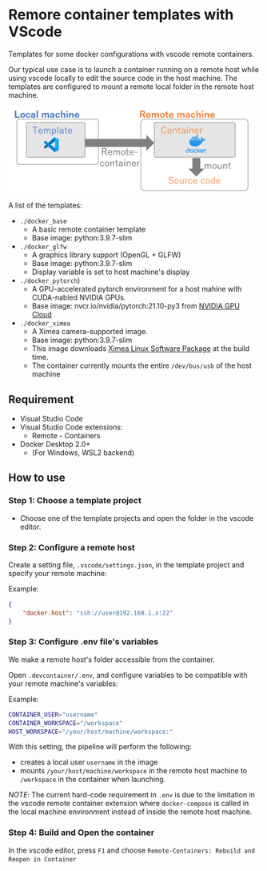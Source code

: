 # Remore container templates with VScode
Templates for some docker configurations with vscode remote containers.

Our typical use case is to launch a container running on a remote host while using vscode locally to edit the source code in the host machine.
The templates are configured to mount a remote local folder in the remote host machine.

<img src="./doc/overview.png" width="480">

A list of the templates: 
* `./docker_base`
  * A basic remote container template
  * Base image: python:3.9.7-slim
* `./docker_glfw`
  * A graphics library support (OpenGL + GLFW)
  * Base image: python:3.9.7-slim
  * Display variable is set to host machine's display
* `./docker_pytorch`)
  * A GPU-accelerated pytorch environment for a host mahine with CUDA-nabled NVIDIA GPUs.
  * Base image: nvcr.io/nvidia/pytorch:21.10-py3 from [NVIDIA GPU Cloud](https://ngc.nvidia.com/catalog/containers/nvidia:pytorch)
* `./docker_ximea`
  * A Ximea camera-supported image.
  * Base image: python:3.9.7-slim
  * This image downloads [Ximea Linux Software Package](https://www.ximea.com/support/wiki/apis/ximea_linux_software_package) at the build time.
  * The container currently mounts the entire `/dev/bus/usb` of the host machine

## Requirement

* Visual Studio Code
* Visual Studio Code extensions:
  * Remote - Containers
* Docker Desktop 2.0+
  * (For Windows, WSL2 backend) 

## How to use

### Step 1: Choose a template project
* Choose one of the template projects and open the folder in the vscode editor.

### Step 2: Configure a remote host
Create a setting file, `.vscode/settings.json`,  in the template project and specify your remote machine:

Example:
```json
{
    "docker.host": "ssh://user@192.168.1.x:22"
}
```

### Step 3: Configure .env file's variables
We make a remote host's folder accessible from the container.

Open `.devcontainer/.env`, and configure variables to be compatible with your remote machine's variables:

Example:
```bash
CONTAINER_USER="username"
CONTAINER_WORKSPACE="/workspace"
HOST_WORKSPACE="/your/host/machine/workspace:"
```

With this setting, the pipeline will perform the following:
* creates a local user `username` in the image
* mounts `/your/host/machine/workspace` in the remote host machine to `/workspace` in the container when launching.

*NOTE*: The current hard-code requirement in `.env` is due to the limitation in the vscode remote container extension where `docker-compose` is called in the local machine environment instead of inside the remote host machine.


### Step 4: Build and Open the container

In the vscode editor, press `F1` and choose `Remote-Containers: Rebuild and Reopen in Container`
